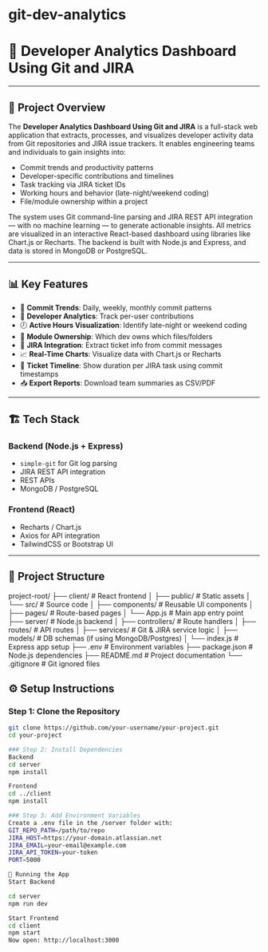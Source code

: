 # git-dev-analytics
# 🚀 Developer Analytics Dashboard Using Git and JIRA

---

## 🧾 Project Overview

The **Developer Analytics Dashboard Using Git and JIRA** is a full-stack web application that extracts, processes, and visualizes developer activity data from Git repositories and JIRA issue trackers. It enables engineering teams and individuals to gain insights into:

- Commit trends and productivity patterns  
- Developer-specific contributions and timelines  
- Task tracking via JIRA ticket IDs  
- Working hours and behavior (late-night/weekend coding)  
- File/module ownership within a project  

The system uses Git command-line parsing and JIRA REST API integration — with no machine learning — to generate actionable insights. All metrics are visualized in an interactive React-based dashboard using libraries like Chart.js or Recharts. The backend is built with Node.js and Express, and data is stored in MongoDB or PostgreSQL.

---

## 📊 Key Features

- 📅 **Commit Trends**: Daily, weekly, monthly commit patterns  
- 👤 **Developer Analytics**: Track per-user contributions  
- 🕗 **Active Hours Visualization**: Identify late-night or weekend coding  
- 📂 **Module Ownership**: Which dev owns which files/folders  
- 🔗 **JIRA Integration**: Extract ticket info from commit messages  
- 📈 **Real-Time Charts**: Visualize data with Chart.js or Recharts  
- 🧾 **Ticket Timeline**: Show duration per JIRA task using commit timestamps  
- 📥 **Export Reports**: Download team summaries as CSV/PDF  

---

## 🏗️ Tech Stack

### Backend (Node.js + Express)
- `simple-git` for Git log parsing  
- JIRA REST API integration  
- REST APIs  
- MongoDB / PostgreSQL  

### Frontend (React)
- Recharts / Chart.js  
- Axios for API integration  
- TailwindCSS or Bootstrap UI  

---

## 📂 Project Structure

project-root/
├── client/               # React frontend
│   ├── public/           # Static assets
│   └── src/              # Source code
│       ├── components/   # Reusable UI components
│       ├── pages/        # Route-based pages
│       └── App.js        # Main app entry point
├── server/               # Node.js backend
│   ├── controllers/      # Route handlers
│   ├── routes/           # API routes
│   ├── services/         # Git & JIRA service logic
│   ├── models/           # DB schemas (if using MongoDB/Postgres)
│   └── index.js          # Express app setup
├── .env                  # Environment variables
├── package.json          # Node.js dependencies
├── README.md             # Project documentation
└── .gitignore            # Git ignored files


## ⚙️ Setup Instructions

### Step 1: Clone the Repository

```bash
git clone https://github.com/your-username/your-project.git
cd your-project

### Step 2: Install Dependencies
Backend
cd server
npm install

Frontend
cd ../client
npm install

### Step 3: Add Environment Variables
Create a .env file in the /server folder with:
GIT_REPO_PATH=/path/to/repo
JIRA_HOST=https://your-domain.atlassian.net
JIRA_EMAIL=your-email@example.com
JIRA_API_TOKEN=your-token
PORT=5000

🚀 Running the App
Start Backend

cd server
npm run dev

Start Frontend
cd client
npm start
Now open: http://localhost:3000
